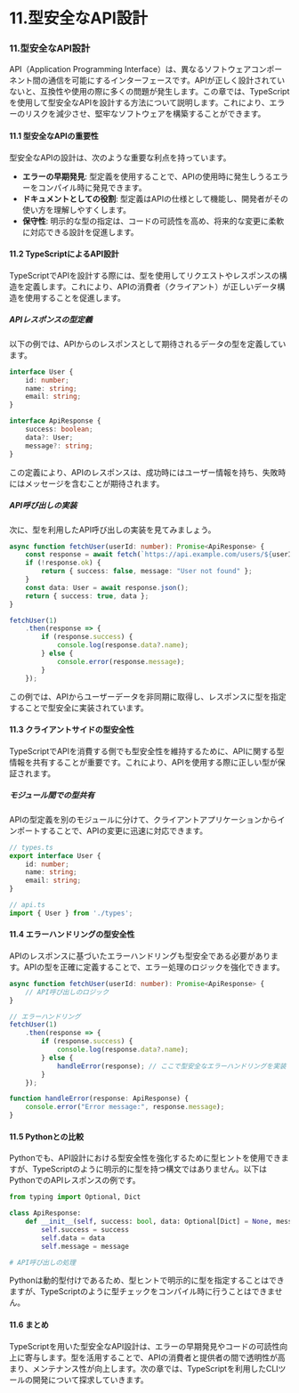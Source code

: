# 11.型安全なAPI設計

### 11.型安全なAPI設計

API（Application Programming Interface）は、異なるソフトウェアコンポーネント間の通信を可能にするインターフェースです。APIが正しく設計されていないと、互換性や使用の際に多くの問題が発生します。この章では、TypeScriptを使用して型安全なAPIを設計する方法について説明します。これにより、エラーのリスクを減少させ、堅牢なソフトウェアを構築することができます。

#### 11.1 型安全なAPIの重要性

型安全なAPIの設計は、次のような重要な利点を持っています。

- **エラーの早期発見**: 型定義を使用することで、APIの使用時に発生しうるエラーをコンパイル時に発見できます。
- **ドキュメントとしての役割**: 型定義はAPIの仕様として機能し、開発者がその使い方を理解しやすくします。
- **保守性**: 明示的な型の指定は、コードの可読性を高め、将来的な変更に柔軟に対応できる設計を促進します。

#### 11.2 TypeScriptによるAPI設計

TypeScriptでAPIを設計する際には、型を使用してリクエストやレスポンスの構造を定義します。これにより、APIの消費者（クライアント）が正しいデータ構造を使用することを促進します。

##### APIレスポンスの型定義
以下の例では、APIからのレスポンスとして期待されるデータの型を定義しています。

```typescript
interface User {
    id: number;
    name: string;
    email: string;
}

interface ApiResponse {
    success: boolean;
    data?: User;
    message?: string;
}
```

この定義により、APIのレスポンスは、成功時にはユーザー情報を持ち、失敗時にはメッセージを含むことが期待されます。

##### API呼び出しの実装
次に、型を利用したAPI呼び出しの実装を見てみましょう。

```typescript
async function fetchUser(userId: number): Promise<ApiResponse> {
    const response = await fetch(`https://api.example.com/users/${userId}`);
    if (!response.ok) {
        return { success: false, message: "User not found" };
    }
    const data: User = await response.json();
    return { success: true, data };
}

fetchUser(1)
    .then(response => {
        if (response.success) {
            console.log(response.data?.name);
        } else {
            console.error(response.message);
        }
    });
```

この例では、APIからユーザーデータを非同期に取得し、レスポンスに型を指定することで型安全に実装されています。

#### 11.3 クライアントサイドの型安全性

TypeScriptでAPIを消費する側でも型安全性を維持するために、APIに関する型情報を共有することが重要です。これにより、APIを使用する際に正しい型が保証されます。

##### モジュール間での型共有
APIの型定義を別のモジュールに分けて、クライアントアプリケーションからインポートすることで、APIの変更に迅速に対応できます。

```typescript
// types.ts
export interface User {
    id: number;
    name: string;
    email: string;
}

// api.ts
import { User } from './types';
```

#### 11.4 エラーハンドリングの型安全性

APIのレスポンスに基づいたエラーハンドリングも型安全である必要があります。APIの型を正確に定義することで、エラー処理のロジックを強化できます。

```typescript
async function fetchUser(userId: number): Promise<ApiResponse> {
    // API呼び出しのロジック
}

// エラーハンドリング
fetchUser(1)
    .then(response => {
        if (response.success) {
            console.log(response.data?.name);
        } else {
            handleError(response); // ここで型安全なエラーハンドリングを実装
        }
    });

function handleError(response: ApiResponse) {
    console.error("Error message:", response.message);
}
```

#### 11.5 Pythonとの比較

Pythonでも、API設計における型安全性を強化するために型ヒントを使用できますが、TypeScriptのように明示的に型を持つ構文ではありません。以下はPythonでのAPIレスポンスの例です。

```python
from typing import Optional, Dict

class ApiResponse:
    def __init__(self, success: bool, data: Optional[Dict] = None, message: Optional[str] = None):
        self.success = success
        self.data = data
        self.message = message

# API呼び出しの処理
```

Pythonは動的型付けであるため、型ヒントで明示的に型を指定することはできますが、TypeScriptのように型チェックをコンパイル時に行うことはできません。

#### 11.6 まとめ

TypeScriptを用いた型安全なAPI設計は、エラーの早期発見やコードの可読性向上に寄与します。型を活用することで、APIの消費者と提供者の間で透明性が高まり、メンテナンス性が向上します。次の章では、TypeScriptを利用したCLIツールの開発について探求していきます。

